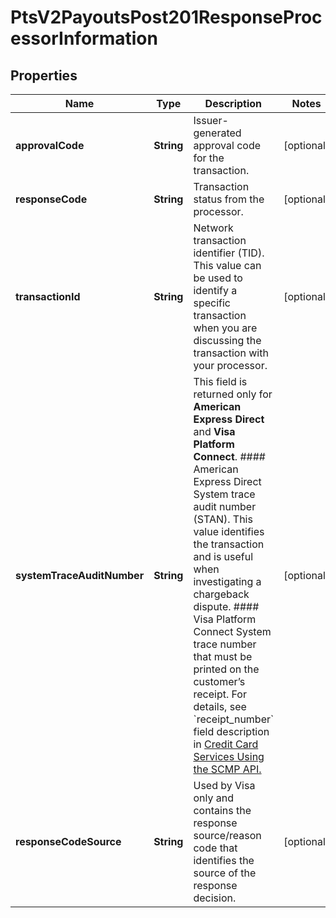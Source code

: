 
# PtsV2PayoutsPost201ResponseProcessorInformation

## Properties
Name | Type | Description | Notes
------------ | ------------- | ------------- | -------------
**approvalCode** | **String** | Issuer-generated approval code for the transaction. |  [optional]
**responseCode** | **String** | Transaction status from the processor. |  [optional]
**transactionId** | **String** | Network transaction identifier (TID). This value can be used to identify a specific transaction when you are discussing the transaction with your processor.  |  [optional]
**systemTraceAuditNumber** | **String** | This field is returned only for **American Express Direct** and **Visa Platform Connect**.  #### American Express Direct  System trace audit number (STAN). This value identifies the transaction and is useful when investigating a chargeback dispute.  #### Visa Platform Connect  System trace number that must be printed on the customer’s receipt.  For details, see &#x60;receipt_number&#x60; field description in [Credit Card Services Using the SCMP API.](https://apps.cybersource.com/library/documentation/dev_guides/CC_Svcs_SCMP_API/html/wwhelp/wwhimpl/js/html/wwhelp.htm)  |  [optional]
**responseCodeSource** | **String** | Used by Visa only and contains the response source/reason code that identifies the source of the response decision.  |  [optional]




